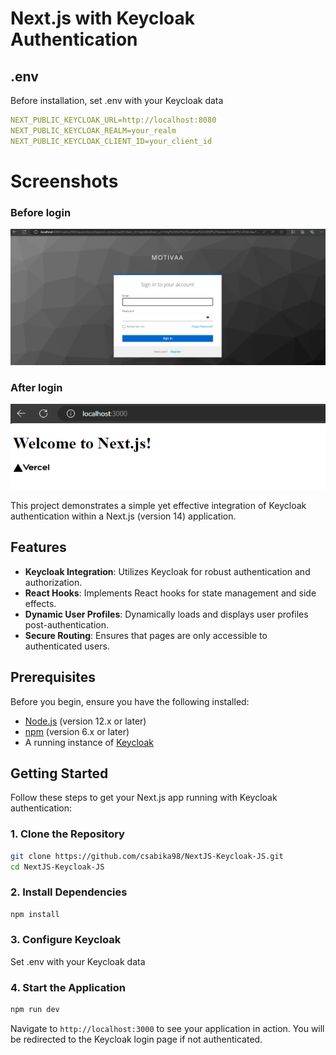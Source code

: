 # Next.js with Keycloak Authentication

## .env

Before installation, set .env with your Keycloak data

```yaml
NEXT_PUBLIC_KEYCLOAK_URL=http://localhost:8080
NEXT_PUBLIC_KEYCLOAK_REALM=your_realm
NEXT_PUBLIC_KEYCLOAK_CLIENT_ID=your_client_id
```
# Screenshots

### Before login
![beforeLogin](screenshots/image.png)
### After login
![afterLogin](screenshots/image-1.png)



This project demonstrates a simple yet effective integration of Keycloak authentication within a Next.js (version 14) application. 

## Features

- **Keycloak Integration**: Utilizes Keycloak for robust authentication and authorization.
- **React Hooks**: Implements React hooks for state management and side effects.
- **Dynamic User Profiles**: Dynamically loads and displays user profiles post-authentication.
- **Secure Routing**: Ensures that pages are only accessible to authenticated users.

## Prerequisites

Before you begin, ensure you have the following installed:
- [Node.js](https://nodejs.org/) (version 12.x or later)
- [npm](https://www.npmjs.com/) (version 6.x or later)
- A running instance of [Keycloak](https://www.keycloak.org/)

## Getting Started

Follow these steps to get your Next.js app running with Keycloak authentication:

### 1. Clone the Repository

```bash
git clone https://github.com/csabika98/NextJS-Keycloak-JS.git
cd NextJS-Keycloak-JS
```

### 2. Install Dependencies
```bash
npm install
```

### 3. Configure Keycloak

Set .env with your Keycloak data


### 4. Start the Application

```bash
npm run dev
```

Navigate to `http://localhost:3000` to see your application in action. You will be redirected to the Keycloak login page if not authenticated.
